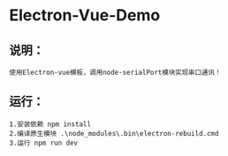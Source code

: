 # Electron-Vue-Demo
## 说明：
	使用Electron-vue模板，调用node-serialPort模块实现串口通讯！

## 运行：
	1.安装依赖 npm install
	2.编译原生模块 .\node_modules\.bin\electron-rebuild.cmd
	3.运行 npm run dev